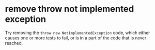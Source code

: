 # remove throw not implemented exception

Try removing the `throw new NotImplementedException` code, which either causes one or more tests to fail, or is in a part of the code that is never reached.
